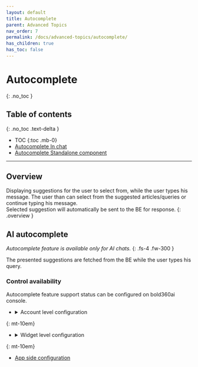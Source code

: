 ```yaml
---
layout: default
title: Autocomplete
parent: Advanced Topics
nav_order: 7
permalink: /docs/advanced-topics/autocomplete/
has_children: true
has_toc: false
---
```


# Autocomplete
{: .no_toc }

## Table of contents
{: .no_toc .text-delta }

- TOC
{:toc .mb-0}
- [Autocomplete In chat](./in-chat)
- [Autocomplete Standalone component](./standalone) 

---

## Overview
Displaying suggestions for the user to select from, while the user types his message. The user than can select from the suggested articles/queries or continue typing his message.   
Selected suggestion will automatically be sent to the BE for response.
{: .overview }


## AI autocomplete
_Autocomplete feature is available only for AI chats._
{: .fs-4 .fw-300 }

The presented suggestions are fetched from the BE while the user types his query.   

### Control availability
Autocomplete feature support status can be configured on bold360ai console.
- <details close markdown="block">
  <summary>Account level configuration</summary>

    ![](/assets/autocomplete-account-console.png) 
    {: .image-70}

  </details>
{: mt-10em}
- <details close markdown="block">
  <summary>Widget level configuration</summary> 
    ![](/assets/autocomplete-widget-console.png)
    {: .image-70}

  </details>
{: mt-10em}
- [App side configuration](./in-chat)

